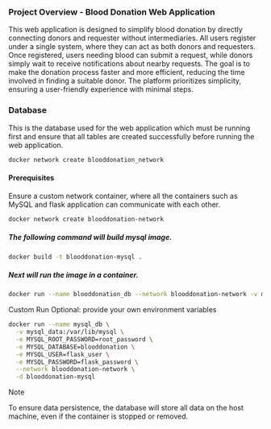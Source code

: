### Project Overview - Blood Donation Web Application
This web application is designed to simplify blood donation by directly connecting donors and requester without intermediaries. All users register under a single system, where they can act as both donors and requesters. Once registered, users needing blood can submit a request, while donors simply wait to receive notifications about nearby requests. The goal is to make the donation process faster and more efficient, reducing the time involved in finding a suitable donor. The platform prioritizes simplicity, ensuring a user-friendly experience with minimal steps.

### Database
This is the database used for the web application which must be running first and ensure that all tables are created successfully before running the web application.

```bash
docker network create blooddonation_network
```
#### Prerequisites
Ensure a custom network container, where all the containers such as MySQL and flask application can communicate with each other.

```bash
docker network create blooddonation-network
```
##### The following command will build mysql image.
```bash
docker build -t blooddonation-mysql .
```

##### Next will run the image in a container.
```bash
docker run --name blooddonation_db --network blooddonation-network -v mysql_data:/var/lib/mysql -d blooddonation-mysql
```

Custom Run Optional: provide your own environment variables

```bash
docker run --name mysql_db \
  -v mysql_data:/var/lib/mysql \
  -e MYSQL_ROOT_PASSWORD=root_password \
  -e MYSQL_DATABASE=blooddonation \
  -e MYSQL_USER=flask_user \
  -e MYSQL_PASSWORD=flask_password \
  --network blooddonation-network \
  -d blooddonation-mysql
```

>[!NOTE]
>To ensure data persistence, the database will store all data on the host machine, even if the container is stopped or removed.